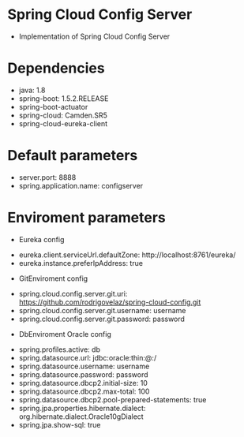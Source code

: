 # Spring Cloud Config Server

- Implementation of Spring Cloud Config Server

# Dependencies

- java: 1.8
- spring-boot: 1.5.2.RELEASE
- spring-boot-actuator
- spring-cloud: Camden.SR5
- spring-cloud-eureka-client

# Default parameters 

- server.port: 8888
- spring.application.name: configserver

# Enviroment parameters

* Eureka config
- eureka.client.serviceUrl.defaultZone: http://localhost:8761/eureka/
- eureka.instance.preferIpAddress: true

* GitEnviroment config
- spring.cloud.config.server.git.uri: https://github.com/rodrigovelaz/spring-cloud-config.git
- spring.cloud.config.server.git.username: username
- spring.cloud.config.server.git.password: password

* DbEnviroment Oracle config
- spring.profiles.active: db
- spring.datasource.url: jdbc:oracle:thin:@<IP>:<PORT>/<SERVICE>
- spring.datasource.username: username
- spring.datasource.password: password
- spring.datasource.dbcp2.initial-size: 10
- spring.datasource.dbcp2.max-total: 100
- spring.datasource.dbcp2.pool-prepared-statements: true
- spring.jpa.properties.hibernate.dialect: org.hibernate.dialect.Oracle10gDialect
- spring.jpa.show-sql: true